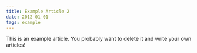```yaml
---
title: Example Article 2
date: 2012-01-01
tags: example
---
```


This is an example article. You probably want to delete it and write your own articles!
